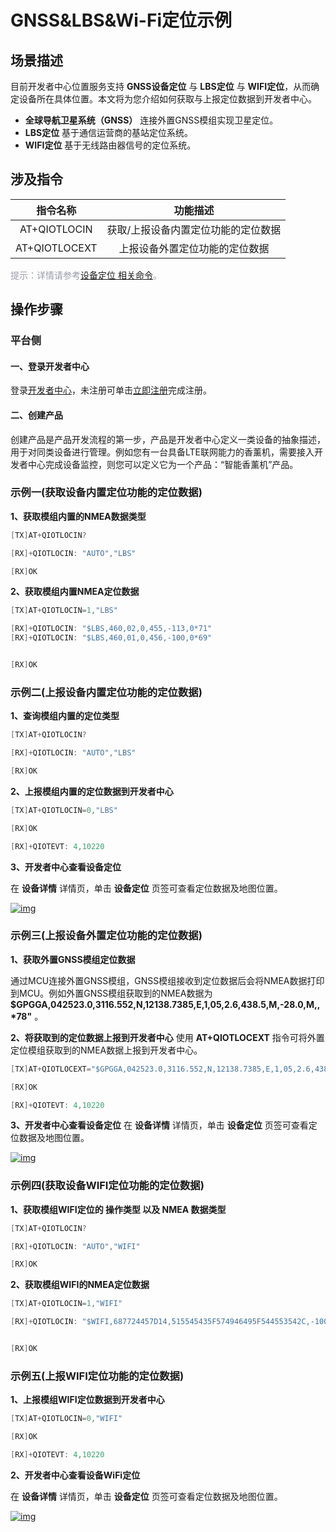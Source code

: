 # GNSS&LBS&Wi-Fi定位示例
## **场景描述**
目前开发者中心位置服务支持 __GNSS设备定位__ 与 __LBS定位__ 与 __WIFI定位__，从而确定设备所在具体位置。本文将为您介绍如何获取与上报定位数据到开发者中心。
* __全球导航卫星系统（GNSS）__ 
	连接外置GNSS模组实现卫星定位。
* __LBS定位__ 
基于通信运营商的基站定位系统。
* __WIFI定位__ 
基于无线路由器信号的定位系统。
## **涉及指令**


|   指令名称    |              功能描述               |
| :-----------: | :---------------------------------: |
| AT+QIOTLOCIN  | 获取/上报设备内置定位功能的定位数据 |
| AT+QIOTLOCEXT |   上报设备外置定位功能的定位数据    |

<span style='color:#999AAA'>提示：详情请参考[设备定位 相关命令](/deviceDevelop/DeviceAccessPlan/cellular/AT/API/cellular-at-07)。</span>


## **操作步骤**
### **平台侧**
#### **一、登录开发者中心**
登录<a href="https://iot.quectelcn.com" target="_blank">开发者中心</a>，未注册可单击<a href="https://iot.quectelcn.com/registerType" target="_blank">立即注册</a>完成注册。

#### **二、创建产品** 
创建产品是产品开发流程的第一步，产品是开发者中心定义一类设备的抽象描述，用于对同类设备进行管理。例如您有一台具备LTE联网能力的香薰机，需要接入开发者中心完成设备监控，则您可以定义它为一个产品：“智能香薰机”产品。

### **示例一(获取设备内置定位功能的定位数据)**
__1、获取模组内置的NMEA数据类型__
```c
[TX]AT+QIOTLOCIN?

[RX]+QIOTLOCIN: "AUTO","LBS"

[RX]OK
```

__2、获取模组内置NMEA定位数据__
```c
[TX]AT+QIOTLOCIN=1,"LBS"

[RX]+QIOTLOCIN: "$LBS,460,02,0,455,-113,0*71"
[RX]+QIOTLOCIN: "$LBS,460,01,0,456,-100,0*69"


[RX]OK
```

### **示例二(上报设备内置定位功能的定位数据)**
__1、查询模组内置的定位类型__
```c
[TX]AT+QIOTLOCIN?

[RX]+QIOTLOCIN: "AUTO","LBS"

[RX]OK
```

__2、上报模组内置的定位数据到开发者中心__
```c
[TX]AT+QIOTLOCIN=0,"LBS"

[RX]OK

[RX]+QIOTEVT: 4,10220
```

__3、开发者中心查看设备定位__

在 __设备详情__ 详情页，单击 __设备定位__ 页签可查看定位数据及地图位置。

<a data-fancybox title="img" href="/zh/deviceDevelop/develop/LBS&GNSS/Example-01.png">![img](/zh/deviceDevelop/develop/LBS&GNSS/Example-01.png)</a>

### **示例三(上报设备外置定位功能的定位数据)**

__1、获取外置GNSS模组定位数据__

通过MCU连接外置GNSS模组，GNSS模组接收到定位数据后会将NMEA数据打印到MCU。例如外置GNSS模组获取到的NMEA数据为 __$GPGGA,042523.0,3116.552,N,12138.7385,E,1,05,2.6,438.5,M,-28.0,M,,*78"__ 。

__2、将获取到的定位数据上报到开发者中心__
使用 __AT+QIOTLOCEXT__ 指令可将外置定位模组获取到的NMEA数据上报到开发者中心。

```c
[TX]AT+QIOTLOCEXT="$GPGGA,042523.0,3116.552,N,12138.7385,E,1,05,2.6,438.5,M,-28.0,M,,*78"

[RX]OK

[RX]+QIOTEVT: 4,10220
```
__3、开发者中心查看设备定位__
在 __设备详情__ 详情页，单击 __设备定位__ 页签可查看定位数据及地图位置。

<a data-fancybox title="img" href="/zh/deviceDevelop/develop/LBS&GNSS/Example-02.png">![img](/zh/deviceDevelop/develop/LBS&GNSS/Example-02.png)</a>

 
### **示例四(获取设备WIFI定位功能的定位数据)**
__1、获取模组WIFI定位的 操作类型 以及 NMEA 数据类型__

```c
[TX]AT+QIOTLOCIN?

[RX]+QIOTLOCIN: "AUTO","WIFI"

[RX]OK
```

__2、获取模组WIFI的NMEA定位数据__
```c
[TX]AT+QIOTLOCIN=1,"WIFI"

[RX]+QIOTLOCIN: "$WIFI,687724457D14,515545435F574946495F544553542C,-100*2A"


[RX]OK
```

### __示例五(上报WIFI定位功能的定位数据)__

__1、上报模组WIFI定位数据到开发者中心__

```c
[TX]AT+QIOTLOCIN=0,"WIFI"

[RX]OK

[RX]+QIOTEVT: 4,10220
```
__2、开发者中心查看设备WiFi定位__

在 __设备详情__ 详情页，单击 __设备定位__ 页签可查看定位数据及地图位置。

<a data-fancybox title="img" href="/zh/deviceDevelop/develop/LBS&GNSS/Example-03.png">![img](/zh/deviceDevelop/develop/LBS&GNSS/Example-03.png)</a>



